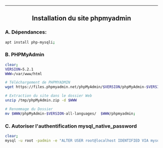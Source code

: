 ---------------------------------------------------------------------------------------------------------------------------------------
## <p align='center'> Installation du site phpmyadmin </p>

### A. Dépendances:
```bash
apt install php-mysqli;
```

### B. PHPMyAdmin
```bash
clear;
VERSION=5.2.1
WWW=/var/www/html

# Téléchargement de PHPMYADMIN
wget https://files.phpmyadmin.net/phpMyAdmin/$VERSION/phpMyAdmin-$VERSION-all-languages.zip -O /tmp/phpMyAdmin.zip;

# Extraction du site dans le dossier Web
unzip /tmp/phpMyAdmin.zip -d $WWW

# Renommage du Dossier
mv $WWW/phpMyAdmin-$VERSION-all-languages/  $WWW/phpmyadmin;
```

### C. Autoriser l'authentification mysql_native_password
```bash
clear;
mysql -u root -padmin -e "ALTER USER root@localhost IDENTIFIED VIA mysql_native_password USING PASSWORD('admin');"
```

